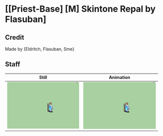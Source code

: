 # [\[Priest-Base\] \[M\] Skintone Repal by Flasuban]

## Credit

Made by {Eldritch, Flasuban, Sme}

## Staff

| Still | Animation |
| :---: | :-------: |
| ![Staff still](./Staff_000.png) | ![Staff animation](./Staff.gif) |
